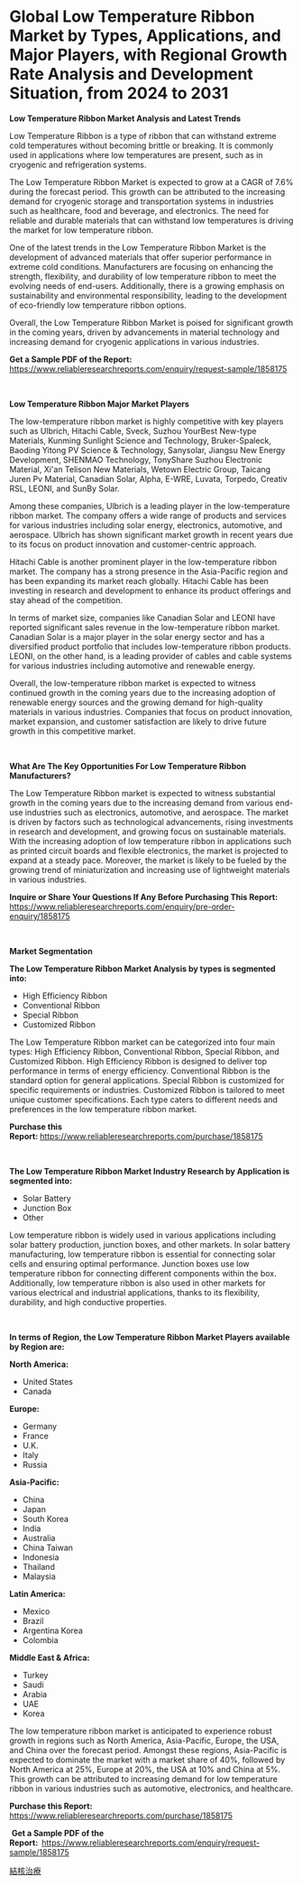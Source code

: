 <p><h1>Global Low Temperature Ribbon Market by Types, Applications, and Major Players, with Regional Growth Rate Analysis and Development Situation, from 2024 to 2031</h1></p><p><strong>Low Temperature Ribbon Market Analysis and Latest Trends</strong></p>
<p><p>Low Temperature Ribbon is a type of ribbon that can withstand extreme cold temperatures without becoming brittle or breaking. It is commonly used in applications where low temperatures are present, such as in cryogenic and refrigeration systems.</p><p>The Low Temperature Ribbon Market is expected to grow at a CAGR of 7.6% during the forecast period. This growth can be attributed to the increasing demand for cryogenic storage and transportation systems in industries such as healthcare, food and beverage, and electronics. The need for reliable and durable materials that can withstand low temperatures is driving the market for low temperature ribbon.</p><p>One of the latest trends in the Low Temperature Ribbon Market is the development of advanced materials that offer superior performance in extreme cold conditions. Manufacturers are focusing on enhancing the strength, flexibility, and durability of low temperature ribbon to meet the evolving needs of end-users. Additionally, there is a growing emphasis on sustainability and environmental responsibility, leading to the development of eco-friendly low temperature ribbon options.</p><p>Overall, the Low Temperature Ribbon Market is poised for significant growth in the coming years, driven by advancements in material technology and increasing demand for cryogenic applications in various industries.</p></p>
<p><strong>Get a Sample PDF of the Report:&nbsp;</strong> <a href="https://www.reliableresearchreports.com/enquiry/request-sample/1858175">https://www.reliableresearchreports.com/enquiry/request-sample/1858175</a></p>
<p>&nbsp;</p>
<p><strong>Low Temperature Ribbon Major Market Players</strong></p>
<p><p>The low-temperature ribbon market is highly competitive with key players such as Ulbrich, Hitachi Cable, Sveck, Suzhou YourBest New-type Materials, Kunming Sunlight Science and Technology, Bruker-Spaleck, Baoding Yitong PV Science & Technology, Sanysolar, Jiangsu New Energy Development, SHENMAO Technology, TonyShare Suzhou Electronic Material, Xi'an Telison New Materials, Wetown Electric Group, Taicang Juren Pv Material, Canadian Solar, Alpha, E-WRE, Luvata, Torpedo, Creativ RSL, LEONI, and SunBy Solar.</p><p>Among these companies, Ulbrich is a leading player in the low-temperature ribbon market. The company offers a wide range of products and services for various industries including solar energy, electronics, automotive, and aerospace. Ulbrich has shown significant market growth in recent years due to its focus on product innovation and customer-centric approach.</p><p>Hitachi Cable is another prominent player in the low-temperature ribbon market. The company has a strong presence in the Asia-Pacific region and has been expanding its market reach globally. Hitachi Cable has been investing in research and development to enhance its product offerings and stay ahead of the competition.</p><p>In terms of market size, companies like Canadian Solar and LEONI have reported significant sales revenue in the low-temperature ribbon market. Canadian Solar is a major player in the solar energy sector and has a diversified product portfolio that includes low-temperature ribbon products. LEONI, on the other hand, is a leading provider of cables and cable systems for various industries including automotive and renewable energy.</p><p>Overall, the low-temperature ribbon market is expected to witness continued growth in the coming years due to the increasing adoption of renewable energy sources and the growing demand for high-quality materials in various industries. Companies that focus on product innovation, market expansion, and customer satisfaction are likely to drive future growth in this competitive market.</p></p>
<p>&nbsp;</p>
<p><strong>What Are The Key Opportunities For Low Temperature Ribbon Manufacturers?</strong></p>
<p><p>The Low Temperature Ribbon market is expected to witness substantial growth in the coming years due to the increasing demand from various end-use industries such as electronics, automotive, and aerospace. The market is driven by factors such as technological advancements, rising investments in research and development, and growing focus on sustainable materials. With the increasing adoption of low temperature ribbon in applications such as printed circuit boards and flexible electronics, the market is projected to expand at a steady pace. Moreover, the market is likely to be fueled by the growing trend of miniaturization and increasing use of lightweight materials in various industries.</p></p>
<p><strong>Inquire or Share Your Questions If Any Before Purchasing This Report:</strong> <a href="https://www.reliableresearchreports.com/enquiry/pre-order-enquiry/1858175">https://www.reliableresearchreports.com/enquiry/pre-order-enquiry/1858175</a></p>
<p>&nbsp;</p>
<p><strong>Market Segmentation</strong></p>
<p><strong>The Low Temperature Ribbon Market Analysis by types is segmented into:</strong></p>
<p><ul><li>High Efficiency Ribbon</li><li>Conventional Ribbon</li><li>Special Ribbon</li><li>Customized Ribbon</li></ul></p>
<p><p>The Low Temperature Ribbon market can be categorized into four main types: High Efficiency Ribbon, Conventional Ribbon, Special Ribbon, and Customized Ribbon. High Efficiency Ribbon is designed to deliver top performance in terms of energy efficiency. Conventional Ribbon is the standard option for general applications. Special Ribbon is customized for specific requirements or industries. Customized Ribbon is tailored to meet unique customer specifications. Each type caters to different needs and preferences in the low temperature ribbon market.</p></p>
<p><strong>Purchase this Report:&nbsp;</strong><a href="https://www.reliableresearchreports.com/purchase/1858175">https://www.reliableresearchreports.com/purchase/1858175</a></p>
<p>&nbsp;</p>
<p><strong>The Low Temperature Ribbon Market Industry Research by Application is segmented into:</strong></p>
<p><ul><li>Solar Battery</li><li>Junction Box</li><li>Other</li></ul></p>
<p><p>Low temperature ribbon is widely used in various applications including solar battery production, junction boxes, and other markets. In solar battery manufacturing, low temperature ribbon is essential for connecting solar cells and ensuring optimal performance. Junction boxes use low temperature ribbon for connecting different components within the box. Additionally, low temperature ribbon is also used in other markets for various electrical and industrial applications, thanks to its flexibility, durability, and high conductive properties.</p></p>
<p>&nbsp;</p>
<p><strong>In terms of Region, the Low Temperature Ribbon Market Players available by Region are:</strong></p>
<p>
    <p> <strong> North America: </strong>
        <ul>
            <li>United States</li>
            <li>Canada</li>
        </ul>
        </p> 
    <p> <strong> Europe: </strong>
        <ul>
            <li>Germany</li>
            <li>France</li>
            <li>U.K.</li>
            <li>Italy</li>
            <li>Russia</li>
        </ul>
        </p> 
    <p> <strong> Asia-Pacific: </strong>
        <ul>
            <li>China</li>
            <li>Japan</li>
            <li>South Korea</li>
            <li>India</li>
            <li>Australia</li>
            <li>China Taiwan</li>
            <li>Indonesia</li>
            <li>Thailand</li>
            <li>Malaysia</li>
        </ul>
        </p> 
    <p> <strong> Latin America: </strong>
        <ul>
            <li>Mexico</li>
            <li>Brazil</li>
            <li>Argentina Korea</li>
            <li>Colombia</li>
        </ul>
        </p> 
    <p> <strong> Middle East & Africa: </strong>
        <ul>
            <li>Turkey</li>
            <li>Saudi</li>
            <li>Arabia</li>
            <li>UAE</li>
            <li>Korea</li>
        </ul>
    </p>
    </p>
<p><p>The low temperature ribbon market is anticipated to experience robust growth in regions such as North America, Asia-Pacific, Europe, the USA, and China over the forecast period. Amongst these regions, Asia-Pacific is expected to dominate the market with a market share of 40%, followed by North America at 25%, Europe at 20%, the USA at 10% and China at 5%. This growth can be attributed to increasing demand for low temperature ribbon in various industries such as automotive, electronics, and healthcare.</p></p>
<p><strong>Purchase this Report: </strong><a href="https://www.reliableresearchreports.com/purchase/1858175">https://www.reliableresearchreports.com/purchase/1858175</a></p>
<p>&nbsp;<strong>Get a Sample PDF of the Report:&nbsp;&nbsp;</strong><a href="https://www.reliableresearchreports.com/enquiry/request-sample/1858175">https://www.reliableresearchreports.com/enquiry/request-sample/1858175</a></p>
<p><strong></strong></p>
<p><p><a href="https://github.com/oqoeusbvpadwjs08/Market-Research-Report-List-1/blob/main/17929891564.md">結核治療</a></p></p>